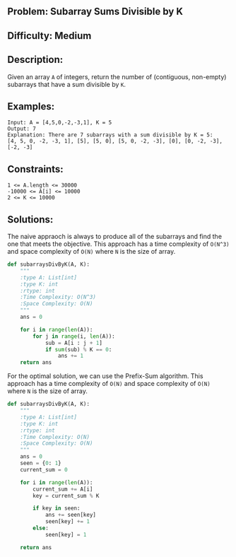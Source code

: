 ## Problem: Subarray Sums Divisible by K

## Difficulty: Medium

## Description:
Given an array `A` of integers, return the number of (contiguous, non-empty) subarrays that have a sum divisible by `K`.

## Examples:
```
Input: A = [4,5,0,-2,-3,1], K = 5
Output: 7
Explanation: There are 7 subarrays with a sum divisible by K = 5:
[4, 5, 0, -2, -3, 1], [5], [5, 0], [5, 0, -2, -3], [0], [0, -2, -3], [-2, -3]
```

## Constraints:
```
1 <= A.length <= 30000
-10000 <= A[i] <= 10000
2 <= K <= 10000
```

## Solutions: 
The naive appraoch is always to produce all of the subarrays and find the one that meets the objective. This approach has a time complexity of `O(N^3)` and space complexity of `O(N)` where `N` is the size of array.

```python
def subarraysDivByK(A, K):
    """
    :type A: List[int]
    :type K: int
    :rtype: int
    :Time Complexity: O(N^3)
    :Space Complexity: O(N)
    """
    ans = 0

    for i in range(len(A)):
        for j in range(i, len(A)):
            sub = A[i : j + 1]
            if sum(sub) % K == 0:
                ans += 1
    return ans
```

For the optimal solution, we can use the Prefix-Sum algorithm. This approach has a time complexity of `O(N)` and space complexity of `O(N)` where `N` is the size of array.
 
```python
def subarraysDivByK(A, K):
    """
    :type A: List[int]
    :type K: int
    :rtype: int
    :Time Complexity: O(N)
    :Space Complexity: O(N)
    """
    ans = 0
    seen = {0: 1}
    current_sum = 0

    for i in range(len(A)):
        current_sum += A[i]
        key = current_sum % K

        if key in seen:
            ans += seen[key]
            seen[key] += 1
        else:
            seen[key] = 1

    return ans
```

